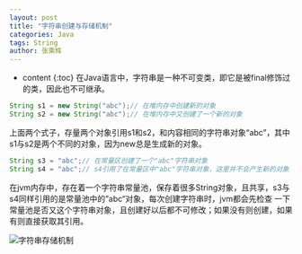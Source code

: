 ```yaml
---
layout: post
title: "字符串创建与存储机制"
categories: Java
tags: String
author: 张乘辉
---
```


* content
{:toc}
在Java语言中，字符串是一种不可变类，即它是被final修饰过的类，因此也不可继承。







```java
String s1 = new String("abc");// 在堆内存中创建新的对象
String s2 = new String("abc");// 在堆内存中又创建了一个新的对象
```

上面两个式子，存量两个对象引用s1和s2，和内容相同的字符串对象“abc”，其中s1与s2是两个不同的对象，因为new总是生成新的对象。

```java
String s3 = "abc";// 在常量区创建了一个"abc"字符串对象
String s4 = "abc";// s4引用了在常量区中"abc"字符串对象，这里并不会产生新的对象
```

在jvm内存中，存在着一个字符串常量池，保存着很多String对象，且共享，s3与s4同样引用的是常量池中的”abc“对象，每次创建字符串时，jvm都会先检查 一下常量池是否又这个字符串对象，且创建好以后都不可修改；如果没有则创建，如果有则直接获取其引用。

![字符串存储机制](https://raw.githubusercontent.com/objcoding/md-picture/master/img/string.png)

